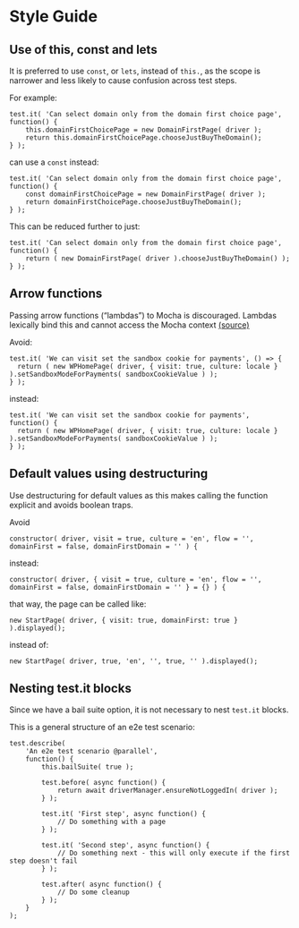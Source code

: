 # Style Guide

## Use of this, const and lets

It is preferred to use `const`, or `lets`, instead of `this.`, as the scope is narrower and less likely to cause confusion across test steps.

For example:

```
test.it( 'Can select domain only from the domain first choice page', function() {
	this.domainFirstChoicePage = new DomainFirstPage( driver );
	return this.domainFirstChoicePage.chooseJustBuyTheDomain();
} );
```

can use a `const` instead:

```
test.it( 'Can select domain only from the domain first choice page', function() {
	const domainFirstChoicePage = new DomainFirstPage( driver );
	return domainFirstChoicePage.chooseJustBuyTheDomain();
} );
```

This can be reduced further to just:

```
test.it( 'Can select domain only from the domain first choice page', function() {
	return ( new DomainFirstPage( driver ).chooseJustBuyTheDomain() );
} );
```

## Arrow functions

Passing arrow functions (“lambdas”) to Mocha is discouraged. Lambdas lexically bind this and cannot access the Mocha context [(source)](https://mochajs.org/#arrow-functions)

Avoid:

```
test.it( 'We can visit set the sandbox cookie for payments', () => {
  return ( new WPHomePage( driver, { visit: true, culture: locale } ).setSandboxModeForPayments( sandboxCookieValue ) );
} );
```

instead:

```
test.it( 'We can visit set the sandbox cookie for payments', function() {
  return ( new WPHomePage( driver, { visit: true, culture: locale } ).setSandboxModeForPayments( sandboxCookieValue ) );
} );
```

## Default values using destructuring

Use destructuring for default values as this makes calling the function explicit and avoids boolean traps.

Avoid


```
constructor( driver, visit = true, culture = 'en', flow = '', domainFirst = false, domainFirstDomain = '' ) {
```

instead:

```
constructor( driver, { visit = true, culture = 'en', flow = '', domainFirst = false, domainFirstDomain = '' } = {} ) {
```

that way, the page can be called like:

```
new StartPage( driver, { visit: true, domainFirst: true } ).displayed();
```

instead of:


```
new StartPage( driver, true, 'en', '', true, '' ).displayed();
```

## Nesting test.it blocks

Since we have a bail suite option, it is not necessary to nest `test.it` blocks.

This is a general structure of an e2e test scenario:

```
test.describe(
	'An e2e test scenario @parallel',
	function() {
		this.bailSuite( true );
		
		test.before( async function() {
			return await driverManager.ensureNotLoggedIn( driver );
		} );

		test.it( 'First step', async function() {
			// Do something with a page
		} );

		test.it( 'Second step', async function() {
			// Do something next - this will only execute if the first step doesn't fail
		} );
		
		test.after( async function() {
			// Do some cleanup
		} );	
	}
);
```
